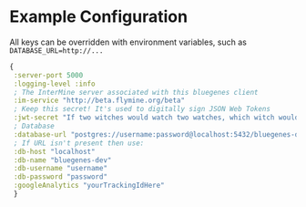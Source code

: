 # Example Configuration

All keys can be overridden with environment variables, such as `DATABASE_URL=http://...`

```clojure
{
 :server-port 5000
 :logging-level :info
 ; The InterMine server associated with this bluegenes client
 :im-service "http://beta.flymine.org/beta"
 ; Keep this secret! It's used to digitally sign JSON Web Tokens
 :jwt-secret "If two witches would watch two watches, which witch would watch which watch?"
 ; Database
 :database-url "postgres://username:password@localhost:5432/bluegenes-dev"
 ; If URL isn't present then use:
 :db-host "localhost"
 :db-name "bluegenes-dev"
 :db-username "username"
 :db-password "password"
 :googleAnalytics "yourTrackingIdHere"
 }
```